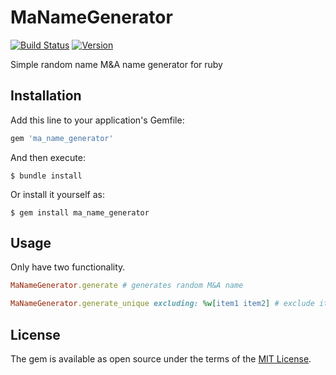 # MaNameGenerator


[![Build Status](https://travis-ci.org/barash-asenov/ma_name_generator.svg?branch=master)](https://travis-ci.org/barash-asenov/ma_name_generator.svg?branch=master)
[![Version](https://img.shields.io/gem/v/v)](https://img.shields.io/gem/v/v)

Simple random name M&A name generator for ruby

## Installation

Add this line to your application's Gemfile:

```ruby
gem 'ma_name_generator'
```

And then execute:

    $ bundle install

Or install it yourself as:

    $ gem install ma_name_generator

## Usage

Only have two functionality.

```ruby
MaNameGenerator.generate # generates random M&A name

MaNameGenerator.generate_unique excluding: %w[item1 item2] # exclude items you've already used to get unique one
```

## License

The gem is available as open source under the terms of the [MIT License](https://opensource.org/licenses/MIT).
